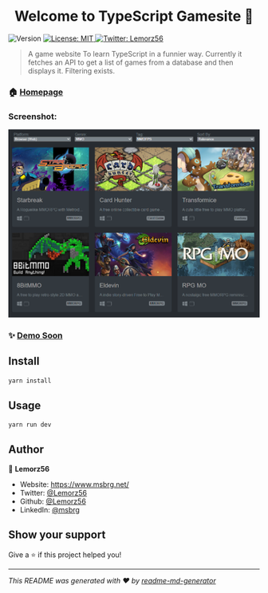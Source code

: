 <h1 align="center">Welcome to TypeScript Gamesite 👋</h1>
<p>
  <img alt="Version" src="https://img.shields.io/badge/version-0.9.5-blue.svg?cacheSeconds=2592000" />
  <a href="#" target="_blank">
    <img alt="License: MIT" src="https://img.shields.io/badge/License-MIT-yellow.svg" />
  </a>
  <a href="https://twitter.com/Lemorz56" target="_blank">
    <img alt="Twitter: Lemorz56" src="https://img.shields.io/twitter/follow/Lemorz56.svg?style=social" />
  </a>
</p>

> A game website To learn TypeScript in a funnier way. Currently it fetches an API to get a list of games from a database and then displays it. Filtering exists.

### 🏠 [Homepage](https://github.com/Lemorz56/Typescript-Gamesite)

### Screenshot:
![Screenshot](/images/screenshot.png)

### ✨ [Demo Soon](https://github.com/Lemorz56/)

## Install

```sh
yarn install
```

## Usage

```sh
yarn run dev
```

## Author

👤 **Lemorz56**

* Website: https://www.msbrg.net/
* Twitter: [@Lemorz56](https://twitter.com/Lemorz56)
* Github: [@Lemorz56](https://github.com/Lemorz56)
* LinkedIn: [@msbrg](https://linkedin.com/in/msbrg)

## Show your support

Give a ⭐️ if this project helped you!

***
_This README was generated with ❤️ by [readme-md-generator](https://github.com/kefranabg/readme-md-generator)_